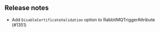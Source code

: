 ## Release notes
<!-- Please add your release notes in the following format:
- My change description (#PR/#issue)
-->

- Add `DisableCertificateValidation` option to RabbitMQTriggerAttribute (#1351)
